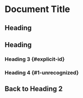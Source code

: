 # Document Title

## Heading

## Heading

### Heading 3 {#explicit-id}

### Heading 4 {#1-unrecognized}

## Back to Heading 2
